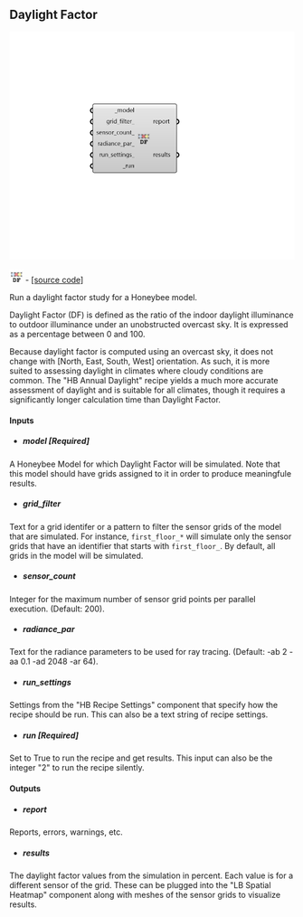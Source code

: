 ## Daylight Factor

![](../../images/components/Daylight_Factor.png)

![](../../images/icons/Daylight_Factor.png) - [[source code]](https://github.com/ladybug-tools/honeybee-grasshopper-radiance/blob/master/honeybee_grasshopper_radiance/src//HB%20Daylight%20Factor.py)


Run a daylight factor study for a Honeybee model. 

Daylight Factor (DF) is defined as the ratio of the indoor daylight illuminance to outdoor illuminance under an unobstructed overcast sky. It is expressed as a percentage between 0 and 100. 

Because daylight factor is computed using an overcast sky, it does not change with [North, East, South, West] orientation. As such, it is more suited to assessing daylight in climates where cloudy conditions are common. The "HB Annual Daylight" recipe yields a much more accurate assessment of daylight and is suitable for all climates, though it requires a significantly longer calculation time than Daylight Factor. 



#### Inputs
* ##### model [Required]
A Honeybee Model for which Daylight Factor will be simulated. Note that this model should have grids assigned to it in order to produce meaningfule results. 
* ##### grid_filter 
Text for a grid identifer or a pattern to filter the sensor grids of the model that are simulated. For instance, `first_floor_*` will simulate only the sensor grids that have an identifier that starts with `first_floor_`. By default, all grids in the model will be simulated. 
* ##### sensor_count 
Integer for the maximum number of sensor grid points per parallel execution. (Default: 200). 
* ##### radiance_par 
Text for the radiance parameters to be used for ray tracing. (Default: -ab 2 -aa 0.1 -ad 2048 -ar 64). 
* ##### run_settings 
Settings from the "HB Recipe Settings" component that specify how the recipe should be run. This can also be a text string of recipe settings. 
* ##### run [Required]
Set to True to run the recipe and get results. This input can also be the integer "2" to run the recipe silently. 

#### Outputs
* ##### report
Reports, errors, warnings, etc. 
* ##### results
The daylight factor values from the simulation in percent. Each value is for a different sensor of the grid. These can be plugged into the "LB Spatial Heatmap" component along with meshes of the sensor grids to visualize results. 